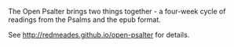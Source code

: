 The Open Psalter brings two things together - a four-week cycle of readings from the Psalms and the epub format.

See <http://redmeades.github.io/open-psalter> for details.
